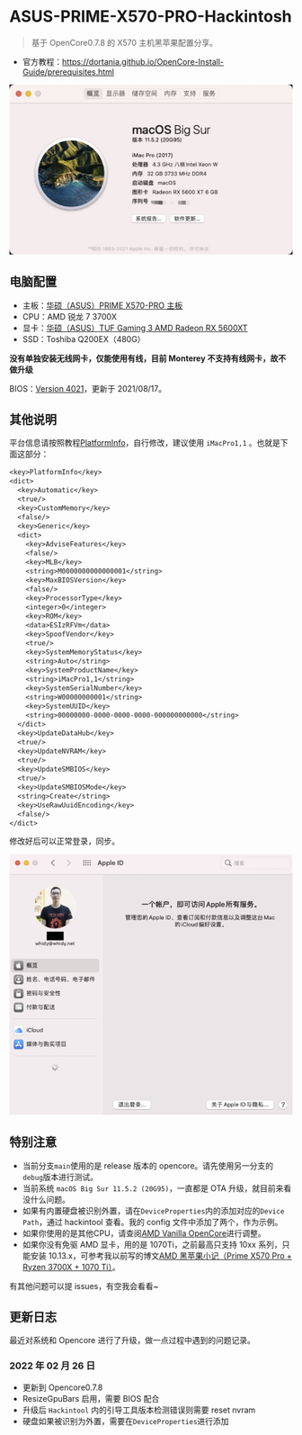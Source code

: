# ASUS-PRIME-X570-PRO-Hackintosh

> 基于 OpenCore0.7.8 的 X570 主机黑苹果配置分享。

* 官方教程：https://dortania.github.io/OpenCore-Install-Guide/prerequisites.html

![Overview](./Assets/overview.png)

## 电脑配置

* 主板：[华硕（ASUS）PRIME X570-PRO 主板](https://www.asus.com/Motherboards-Components/Motherboards/All-series/PRIME-X570-PRO/)
* CPU：AMD 锐龙 7 3700X
* 显卡：[华硕（ASUS）TUF Gaming 3 AMD Radeon RX 5600XT](https://www.asus.com/Motherboards-Components/Graphics-Cards/All-series/TUF-3-RX5600XT-O6G-EVO-GAMING/)
* SSD：Toshiba Q200EX（480G）

**没有单独安装无线网卡，仅能使用有线，目前 Monterey 不支持有线网卡，故不做升级**

BIOS：[Version 4021](https://www.asus.com/Motherboards-Components/Motherboards/All-series/PRIME-X570-PRO/HelpDesk_BIOS/)，更新于 2021/08/17。

## 其他说明

平台信息请按照教程[PlatformInfo](https://dortania.github.io/OpenCore-Install-Guide/AMD/zen.html#platforminfo)，自行修改，建议使用 `iMacPro1,1` 。也就是下面这部分：

```
<key>PlatformInfo</key>
<dict>
  <key>Automatic</key>
  <true/>
  <key>CustomMemory</key>
  <false/>
  <key>Generic</key>
  <dict>
    <key>AdviseFeatures</key>
    <false/>
    <key>MLB</key>
    <string>M0000000000000001</string>
    <key>MaxBIOSVersion</key>
    <false/>
    <key>ProcessorType</key>
    <integer>0</integer>
    <key>ROM</key>
    <data>ESIzRFVm</data>
    <key>SpoofVendor</key>
    <true/>
    <key>SystemMemoryStatus</key>
    <string>Auto</string>
    <key>SystemProductName</key>
    <string>iMacPro1,1</string>
    <key>SystemSerialNumber</key>
    <string>W00000000001</string>
    <key>SystemUUID</key>
    <string>00000000-0000-0000-0000-000000000000</string>
  </dict>
  <key>UpdateDataHub</key>
  <true/>
  <key>UpdateNVRAM</key>
  <true/>
  <key>UpdateSMBIOS</key>
  <true/>
  <key>UpdateSMBIOSMode</key>
  <string>Create</string>
  <key>UseRawUuidEncoding</key>
  <false/>
</dict>
```

修改好后可以正常登录，同步。

![iCloud](./Assets/iCloud.png)

## 特别注意

* 当前分支`main`使用的是 release 版本的 opencore。请先使用另一分支的`debug`版本进行测试。
* 当前系统 `macOS Big Sur 11.5.2 (20G95)`，一直都是 OTA 升级，就目前来看没什么问题。
* 如果有内置硬盘被识别外置，请在`DeviceProperties`内的添加对应的`Device Path`，通过 hackintool 查看。我的 config 文件中添加了两个，作为示例。
* 如果你使用的是其他CPU，请查阅[AMD Vanilla OpenCore](https://github.com/AMD-OSX/AMD_Vanilla)进行调整。
* 如果你没有免驱 AMD 显卡，用的是 1070Ti，之前最高只支持 10xx 系列，只能安装 10.13.x，可参考我以前写的博文[AMD 黑苹果小记（Prime X570 Pro + Ryzen 3700X + 1070 Ti）](https://www.whidy.net/amd-hackintosh-note-with-asus-prime-x570-pro-ryzen-3700x-nvidia-1070ti)。

有其他问题可以提 issues，有空我会看看~

## 更新日志

最近对系统和 Opencore 进行了升级，做一点过程中遇到的问题记录。

### 2022 年 02 月 26 日

* 更新到 Opencore0.7.8
* ResizeGpuBars 启用，需要 BIOS 配合
* 升级后 `Hackintool` 内的引导工具版本检测错误则需要 reset nvram
* 硬盘如果被识别为外置，需要在`DeviceProperties`进行添加

